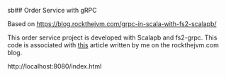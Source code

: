 sb## Order Service with gRPC

Based on https://blog.rockthejvm.com/grpc-in-scala-with-fs2-scalapb/

This order service project is developed with Scalapb and fs2-grpc. This code is associated with [this](https://blog.rockthejvm.com/) article written by me on the rockthejvm.com blog.

http://localhost:8080/index.html
